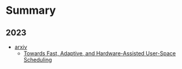 # Summary

## 2023

- [arxiv]()
  - [Towards Fast, Adaptive, and Hardware-Assisted User-Space Scheduling](2023/arxiv-user-schedule.md)
